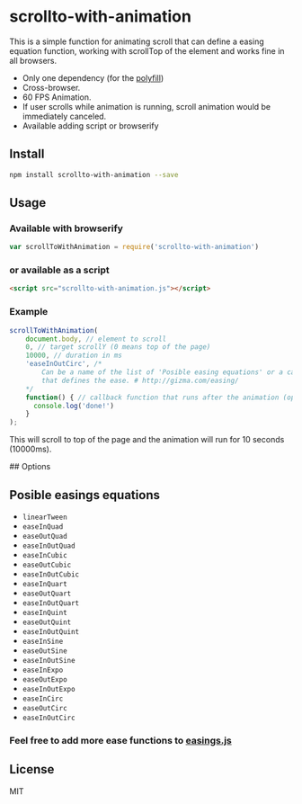 # scrollto-with-animation
This is a simple function for animating scroll that can define a easing equation function,
working with scrollTop of the element and works fine in all browsers.

- Only one dependency (for the [polyfill](https://www.npmjs.com/package/animation-frame))
- Cross-browser.
- 60 FPS Animation.
- If user scrolls while animation is running, scroll animation would be immediately canceled.
- Available adding script or browserify

## Install

```bash
npm install scrollto-with-animation --save
```

## Usage

### Available with browserify

```javascript
var scrollToWithAnimation = require('scrollto-with-animation')
```

### or available as a script

```html
<script src="scrollto-with-animation.js"></script>
```

### Example

```javascript
scrollToWithAnimation(
    document.body, // element to scroll
    0, // target scrollY (0 means top of the page)
    10000, // duration in ms
    'easeInOutCirc', /*
        Can be a name of the list of 'Posible easing equations' or a callback
        that defines the ease. # http://gizma.com/easing/
    */
    function() { // callback function that runs after the animation (optional)
      console.log('done!')
    }
);
```

This will scroll to top of the page and the animation will run for 10 seconds (10000ms).


## Options

## Posible easings equations

- `linearTween`
- `easeInQuad`
- `easeOutQuad`
- `easeInOutQuad`
- `easeInCubic`
- `easeOutCubic`
- `easeInOutCubic`
- `easeInQuart`
- `easeOutQuart`
- `easeInOutQuart`
- `easeInQuint`
- `easeOutQuint`
- `easeInOutQuint`
- `easeInSine`
- `easeOutSine`
- `easeInOutSine`
- `easeInExpo`
- `easeOutExpo`
- `easeInOutExpo`
- `easeInCirc`
- `easeOutCirc`
- `easeInOutCirc`

### Feel free to add more ease functions to [easings.js](https://github.com/davesnx/scrollto-with-animation/blob/master/src/easings.js)

## License

MIT
